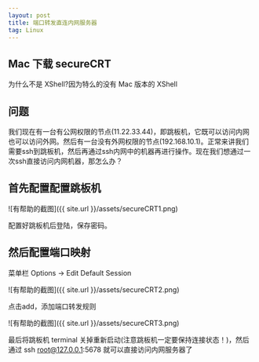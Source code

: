 ```yaml
---
layout: post
title: 端口转发直连内网服务器
tag: Linux
---
```


## Mac 下载 secureCRT
为什么不是 XShell?因为特么的没有 Mac 版本的 XShell

## 问题
我们现在有一台有公网权限的节点(11.22.33.44)，即跳板机，它既可以访问内网也可以访问外网。然后有一台没有外网权限的节点(192.168.10.1)。正常来讲我们需要ssh到跳板机，然后再通过ssh内网中的机器再进行操作。现在我们想通过一次ssh直接访问内网机器，那怎么办？

## 首先配置配置跳板机
![有帮助的截图]({{ site.url }}/assets/secureCRT1.png)

配置好跳板机后登陆，保存密码。


## 然后配置端口映射
菜单栏 Options -> Edit Default Session

![有帮助的截图]({{ site.url }}/assets/secureCRT2.png)

点击add，添加端口转发规则

![有帮助的截图]({{ site.url }}/assets/secureCRT3.png)

最后将跳板机 terminal 关掉重新启动(注意跳板机一定要保持连接状态！)，然后通过 ssh root@127.0.0.1:5678 就可以直接访问内网服务器了